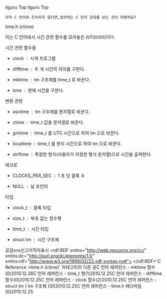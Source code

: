  itguru Top itguru Top

```warning
아직 C 언어와 친숙하지 않다면,씹어먹는 C 언어 강좌를 보는 것이 어떻까요?

```

time.h (ctime)

이는 C 언어에서 시간 관련 함수를 모아놓은 라이브러리이다.


시간 관련 함수들


* clock  :  시계 프로그램

* difftime  :  두 개 시간의 차이를 구한다.

* mktime  :  tm 구조체를 time_t 로 바꾼다.
* time  :  현재 시간을 구한다.

변환 관련


* asctime  :  tm 구조체를 문자열로 바꾼다.

* ctime  :  time_t 값을 문자열로 바꾼다.

* gmtime  :  time_t 를 UTC 시간으로 하여 tm 으로 바꾼다.

* localtime  :  time_t 를 현지 시간으로 하여 tm 으로 바꾼다.
* strftime  :  특정한 형식(사용자가 지정한 형식 문자열)으로 시간을 출력한다.


매크로


* CLOCKS_PER_SEC  :  1 초 당 클록 수

* NULL  :  널 포인터


타입


* clock_t  :  클록 타입

* size_t  :  부호 없는 정수형

* time_t  :  시간 타입

* struct tm  :  시간 구조체


공감sns신고저작자표시	<rdf:RDF xmlns="http://web.resource.org/cc/" xmlns:dc="http://purl.org/dc/elements/1.1/" xmlns:rdf="http://www.w3.org/1999/02/22-rdf-syntax-ns#">		<Work rdf:about="">			<license rdf:resource="http://creativecommons.org/licenses/by-fr/2.0/kr/" />		</Work>		<License rdf:about="http://creativecommons.org/licenses/by-fr/">			<permits rdf:resource="http://web.resource.org/cc/Reproduction"/>			<permits rdf:resource="http://web.resource.org/cc/Distribution"/>			<requires rdf:resource="http://web.resource.org/cc/Notice"/>			<requires rdf:resource="http://web.resource.org/cc/Attribution"/>			<permits rdf:resource="http://web.resource.org/cc/DerivativeWorks"/>		</License>	</rdf:RDF>'C Reference >time.h (ctime)' 카테고리의 다른 글C 언어 레퍼런스 - mktime 함수(0)2010.12.26C 언어 레퍼런스 - time_t 형(1)2010.12.25C 언어 레퍼런스 - difftime 함수(0)2010.12.25C 언어 레퍼런스 - clock 함수(2)2010.12.25C 언어 레퍼런스 - struct tm ( tm 구조체 )(0)2010.12.25C 언어 레퍼런스 - time.h 헤더파일(0)2010.12.25

